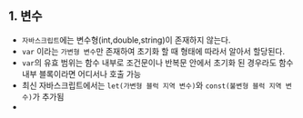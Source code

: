 ## 1. 변수
* `자바스크립트`에는 변수형(int,double,string)이 존재하지 않는다.  
* `var` 이라는 `가변형 변수`만 존재하여 초기화 할 때 형태에 따라서 알아서 할당된다.  
* `var`의 유효 범위는 함수 내부로 조건문이나 반복문 안에서 초기화 된 경우라도 함수 내부 블록이라면 어디서나 호출 가능  
* 최신 자바스크립트에서는 `let(가변형 블럭 지역 변수)`와 `const(불변형 블럭 지역 변수)`가 추가됨
* 
